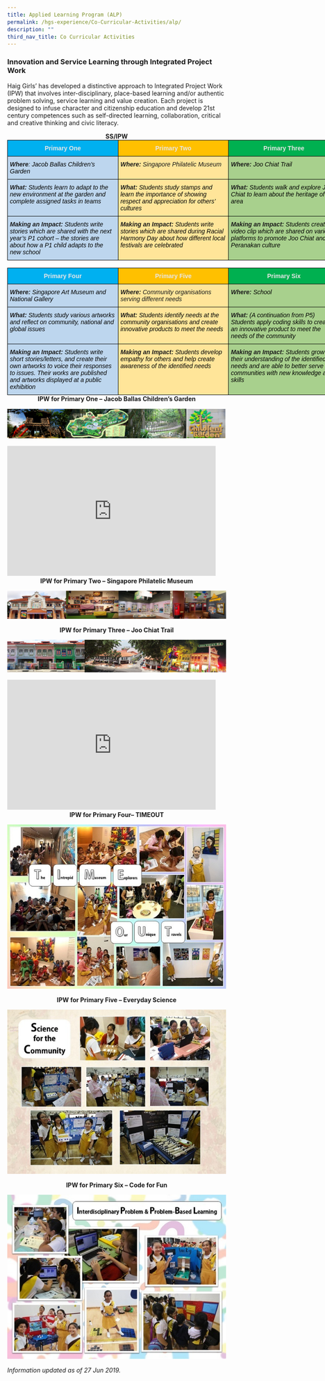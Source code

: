 ```yaml
---
title: Applied Learning Program (ALP)
permalink: /hgs-experience/Co-Curricular-Activities/alp/
description: ""
third_nav_title: Co Curricular Activities
---
```

### Innovation and Service Learning through Integrated Project Work

Haig Girls’ has developed a distinctive approach to Integrated Project Work (IPW) that involves inter-disciplinary, place-based learning and/or authentic problem solving, service learning and value creation. Each project is designed to infuse character and citizenship education and develop 21st century competences such as self-directed learning, collaboration, critical and creative thinking and civic literacy.

<center><strong>SS/IPW</strong></center>

<style type="text/css">
.tg  {border-collapse:collapse;border-spacing:0;margin:0px auto;}
.tg td{border-color:black;border-style:solid;border-width:1px;font-family:Arial, sans-serif;font-size:14px;
  overflow:hidden;padding:10px 5px;word-break:normal;}
.tg th{border-color:black;border-style:solid;border-width:1px;font-family:Arial, sans-serif;font-size:14px;
  font-weight:normal;overflow:hidden;padding:10px 5px;word-break:normal;}
.tg .tg-ad8v{background-color:#BDD6EE;font-style:italic;text-align:left;vertical-align:top}
.tg .tg-osat{background-color:#00B0F0;color:#E7E6E6;font-weight:bold;text-align:center;vertical-align:top}
.tg .tg-hfgw{background-color:#FFC000;color:#E7E6E6;font-weight:bold;text-align:center;vertical-align:top}
.tg .tg-30r0{background-color:#00B050;color:#E7E6E6;font-weight:bold;text-align:center;vertical-align:top}
.tg .tg-5ril{background-color:#FFE599;font-style:italic;text-align:left;vertical-align:top}
.tg .tg-0te4{background-color:#A8D08D;font-style:italic;text-align:left;vertical-align:top}
</style>
<table style="undefined;table-layout: fixed; width: 765px" class="tg">
<colgroup>
<col style="width: 255px">
<col style="width: 255px">
<col style="width: 255px">
</colgroup>
<tbody>
  <tr>
    <td class="tg-osat"><span style="color:#E7E6E6">Primary One</span></td>
    <td class="tg-hfgw"><span style="color:#E7E6E6">Primary Two</span></td>
    <td class="tg-30r0"><span style="color:#E7E6E6">Primary Three</span></td>
  </tr>
  <tr>
    <td class="tg-ad8v"><span style="font-weight:bold;font-style:italic">Where</span><span style="font-style:italic">: </span><span style="font-style:italic;color:#000">Jacob Ballas Children’s Garden</span></td>
    <td class="tg-5ril"><span style="font-weight:bold">Where:</span> Singapore Philatelic Museum</td>
    <td class="tg-0te4"><span style="font-weight:bold">Where:</span> <span style="color:#000">Joo Chiat Trail</span></td>
  </tr>
  <tr>
    <td class="tg-ad8v"><span style="font-weight:bold">What:</span> <span style="color:#000">Students learn to adapt to the new environment at the garden and complete assigned tasks in teams</span></td>
    <td class="tg-5ril"><span style="font-weight:bold">What: </span><span style="color:#000">Students study stamps and learn the importance of showing respect and appreciation for others’ cultures</span></td>
    <td class="tg-0te4"><span style="font-weight:bold">What: </span><span style="color:#000">Students walk and explore Joo Chiat to learn about the heritage of the area</span></td>
  </tr>
  <tr>
    <td class="tg-ad8v"><span style="font-weight:bold">Making an Impact: </span><span style="color:#000">Students write stories which are shared with the next year’s P1 cohort – the stories are about how a P1 child adapts to the new school</span></td>
    <td class="tg-5ril"><span style="font-weight:bold">Making an Impact:</span> <span style="color:#000">Students write stories which are shared during Racial Harmony Day about how different local festivals are celebrated</span></td>
    <td class="tg-0te4"><span style="font-weight:bold;font-style:italic">Making an Impact:</span> <span style="color:#000">Students create a video clip which are shared on various platforms to promote Joo Chiat and the Peranakan culture</span></td>
  </tr>
</tbody>
</table>

<br>

<style type="text/css">
.tg  {border-collapse:collapse;border-spacing:0;margin:0px auto;}
.tg td{border-color:black;border-style:solid;border-width:1px;font-family:Arial, sans-serif;font-size:14px;
  overflow:hidden;padding:10px 5px;word-break:normal;}
.tg th{border-color:black;border-style:solid;border-width:1px;font-family:Arial, sans-serif;font-size:14px;
  font-weight:normal;overflow:hidden;padding:10px 5px;word-break:normal;}
.tg .tg-ad8v{background-color:#BDD6EE;font-style:italic;text-align:left;vertical-align:top}
.tg .tg-osat{background-color:#00B0F0;color:#E7E6E6;font-weight:bold;text-align:center;vertical-align:top}
.tg .tg-hfgw{background-color:#FFC000;color:#E7E6E6;font-weight:bold;text-align:center;vertical-align:top}
.tg .tg-30r0{background-color:#00B050;color:#E7E6E6;font-weight:bold;text-align:center;vertical-align:top}
.tg .tg-5ril{background-color:#FFE599;font-style:italic;text-align:left;vertical-align:top}
.tg .tg-0te4{background-color:#A8D08D;font-style:italic;text-align:left;vertical-align:top}
</style>
<table style="undefined;table-layout: fixed; width: 765px" class="tg">
<colgroup>
<col style="width: 255px">
<col style="width: 255px">
<col style="width: 255px">
</colgroup>
<tbody>
  <tr>
    <td class="tg-osat"><span style="color:#E7E6E6">Primary Four</span></td>
    <td class="tg-hfgw"><span style="color:#E7E6E6">Primary Five</span></td>
    <td class="tg-30r0"><span style="color:#E7E6E6">Primary Six</span></td>
  </tr>
  <tr>
    <td class="tg-ad8v"><span style="font-weight:bold">Where: </span><span style="color:#000">Singapore Art Museum and National Gallery</span></td>
    <td class="tg-5ril"><span style="font-weight:bold">Where:</span> Community organisations serving different needs</td>
    <td class="tg-0te4"><span style="font-weight:bold">Where: </span><span style="color:#000">School</span></td>
  </tr>
  <tr>
    <td class="tg-ad8v"><span style="font-weight:bold">What: </span><span style="color:#000">Students study various artworks and reflect on community, national and global issues</span></td>
    <td class="tg-5ril"><span style="font-weight:bold">What: </span><span style="color:#000">Students identify needs at the community organisations and create innovative products to meet the needs</span></td>
    <td class="tg-0te4"><span style="font-weight:bold">What: </span><span style="color:#000">(A continuation from P5)</span><br><span style="color:#000">Students apply coding skills to create an innovative product to meet the needs of the community</span></td>
  </tr>
  <tr>
    <td class="tg-ad8v"><span style="font-weight:bold">Making an Impact: </span><span style="color:#000">Students write short stories/letters, and create their own artworks to voice their responses to issues. Their works are published and artworks displayed at a public exhibition</span></td>
    <td class="tg-5ril"><span style="font-weight:bold">Making an Impact:</span> <span style="color:#000">Students develop empathy for others and help create awareness of the identified needs</span></td>
    <td class="tg-0te4"><span style="font-weight:bold">Making an Impact: </span><span style="color:#000">Students grow in their understanding of the identified needs and are able to better serve the communities with new knowledge and skills</span></td>
  </tr>
</tbody>
</table>

<center><strong>IPW for Primary One – Jacob Ballas Children’s Garden</strong></center>

![](/images/alp1.png)

<iframe allowfullscreen="true" height="299" width="480" frameborder="0" src="https://docs.google.com/presentation/d/e/2PACX-1vQyQ3qXenmu8copFezFzB1ixt_zkfRTLJLNcTwSrccwh1ryA-4kBl264l43ZkOcKPFgtdEfssflzC48/embed?start=true&amp;loop=true&amp;delayms=3000"></iframe>

<center><strong>IPW for Primary Two – Singapore Philatelic Museum</strong></center>

![](/images/alp2.png)


<center><strong>IPW for Primary Three – Joo Chiat Trail</strong></center>

![](/images/alp3.png)

<iframe allowfullscreen="true" height="299" width="480" frameborder="0" src="https://docs.google.com/presentation/d/e/2PACX-1vQ3C5roOtacQX7GS_Jw43yp8SiqqCu2a3fr_r-NltYGe1qKAPeWDEWZ5gLJwS6F9VujjFCY2MY4SMJK/embed?start=true&amp;loop=true&amp;delayms=3000"></iframe>

<center><strong>IPW for Primary Four– TIMEOUT</strong></center>

![](/images/alp4.jpeg)

<center><strong>IPW for Primary Five – Everyday Science</strong></center>

![](/images/alp5.jpeg)

<center><strong>IPW for Primary Six – Code for Fun</strong></center>

![](/images/alp6.jpeg)

_Information updated as of 27 Jun 2019._